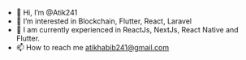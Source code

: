 - 👋 Hi, I’m @Atik241
- 👀 I’m interested in Blockchain, Flutter, React, Laravel
- 🌱 I am currently experienced in ReactJs, NextJs, React Native and Flutter.
- 📫 How to reach me atikhabib241@gmail.com

<!---
Atik241/Atik241 is a ✨ special ✨ repository because its `README.md` (this file) appears on your GitHub profile.
You can click the Preview link to take a look at your changes.
--->
